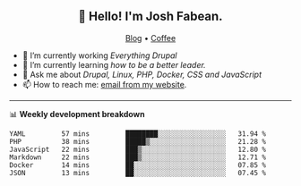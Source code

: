 <h2 align="center">👋 Hello! I'm Josh Fabean.</h2>
<p align="center">
  <a href="https://joshfabean.com">Blog</a> •
  <a href="https://www.buymeacoffee.com/LSxne6Yr4">Coffee</a>
</p>

- 🔭 I’m currently working *Everything Drupal*
- 🌱 I’m currently learning *how to be a better leader.*
- 💬 Ask me about *Drupal, Linux, PHP, Docker, CSS and JavaScript*
- 📫 How to reach me: [email from my website](https://joshfabean.com).

-------

📊 **Weekly development breakdown**
<!--START_SECTION:waka-->

```text
YAML         57 mins         ████████░░░░░░░░░░░░░░░░░   31.94 %
PHP          38 mins         █████▒░░░░░░░░░░░░░░░░░░░   21.28 %
JavaScript   22 mins         ███▒░░░░░░░░░░░░░░░░░░░░░   12.80 %
Markdown     22 mins         ███▒░░░░░░░░░░░░░░░░░░░░░   12.71 %
Docker       14 mins         ██░░░░░░░░░░░░░░░░░░░░░░░   07.85 %
JSON         13 mins         ██░░░░░░░░░░░░░░░░░░░░░░░   07.45 %
```

<!--END_SECTION:waka-->

<!--
**fabean/fabean** is a ✨ _special_ ✨ repository because its `README.md` (this file) appears on your GitHub profile.

Here are some ideas to get you started:

- 🔭 I’m currently working on ...
- 🌱 I’m currently learning ...
- 👯 I’m looking to collaborate on ...
- 🤔 I’m looking for help with ...
- 💬 Ask me about ...
- 📫 How to reach me: ...
- 😄 Pronouns: ...
- ⚡ Fun fact: ...
-->
